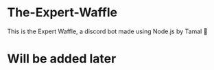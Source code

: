 # The-Expert-Waffle
This is the Expert Waffle, a discord bot made using Node.js by Tamal 🚀



# Will be added later 
